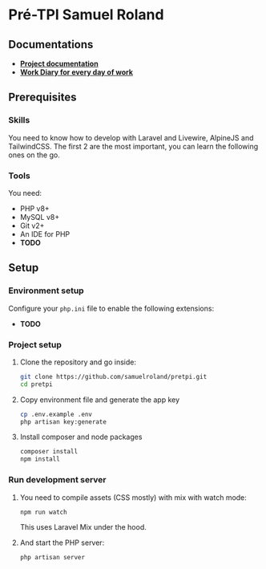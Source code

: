 # Pré-TPI Samuel Roland

## Documentations
- **[Project documentation](/docs/docs.md)**
- **[Work Diary for every day of work](/docs/WorkDiary.md)**


## Prerequisites
### Skills
You need to know how to develop with Laravel and Livewire, AlpineJS and TailwindCSS. The first 2 are the most important, you can learn the following ones on the go.

### Tools
You need:
<!-- check php and mysql versions choices -->
- PHP v8+
- MySQL v8+
- Git v2+
- An IDE for PHP
- **TODO**

<!-- IDE ??-->
<!-- Extensions ??-->

## Setup

### Environment setup

Configure your `php.ini` file to enable the following extensions:
- **TODO**

### Project setup
1. Clone the repository and go inside:
    ```bash
    git clone https://github.com/samuelroland/pretpi.git
    cd pretpi
    ```

1. Copy environment file and generate the app key 
    ```bash
    cp .env.example .env
    php artisan key:generate
    ```

1. Install composer and node packages
    ```bash
    composer install
    npm install
    ```

### Run development server

1. You need to compile assets (CSS mostly) with mix with watch mode:
    ```bash
    npm run watch
    ```
    This uses Laravel Mix under the hood.

1. And start the PHP server:
    ```bash
    php artisan server
    ```